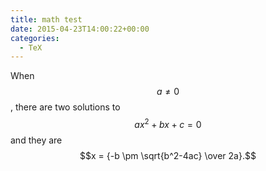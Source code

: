 ```yaml
---
title: math test
date: 2015-04-23T14:00:22+00:00
categories:
  - TeX
---
```

When $$a \ne 0$$, there are two solutions to $$ax^2 + bx + c = 0$$ and they are $$x = {-b \pm \sqrt{b^2-4ac} \over 2a}.$$
